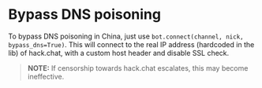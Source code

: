 # Bypass DNS poisoning

To bypass DNS poisoning in China, just use `bot.connect(channel, nick, bypass_dns=True)`. This will connect to the real IP address (hardcoded in the lib) of hack.chat, with a custom host header and disable SSL check.

> **NOTE:** If censorship towards hack.chat escalates, this may become ineffective.
